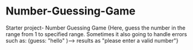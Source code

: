 # Number-Guessing-Game
Starter project- Number Guessing Game {Here, guess the number in the range from 1 to specified range. Sometimes it also going to handle errors such as: (guess: "hello" )--> results as "please enter a valid number"}
